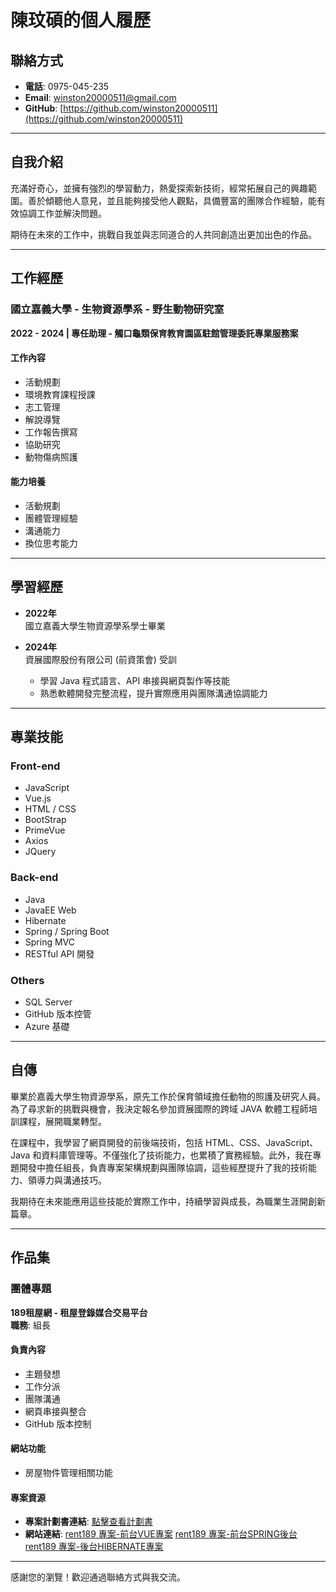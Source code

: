 # 陳玟碩的個人履歷

## 聯絡方式
- **電話**: 0975-045-235
- **Email**: winston20000511@gmail.com
- **GitHub**: [https://github.com/winston20000511](https://github.com/winston20000511)

---

## 自我介紹

充滿好奇心，並擁有強烈的學習動力，熱愛探索新技術，經常拓展自己的興趣範圍。善於傾聽他人意見，並且能夠接受他人觀點，具備豐富的團隊合作經驗，能有效協調工作並解決問題。

期待在未來的工作中，挑戰自我並與志同道合的人共同創造出更加出色的作品。

---

## 工作經歷

### 國立嘉義大學 - 生物資源學系 - 野生動物研究室  
**2022 - 2024 | 專任助理 - 觸口龜類保育教育園區駐館管理委託專業服務案**

#### 工作內容
- 活動規劃
- 環境教育課程授課
- 志工管理
- 解說導覽
- 工作報告撰寫
- 協助研究
- 動物傷病照護

#### 能力培養
- 活動規劃
- 團體管理經驗
- 溝通能力
- 換位思考能力

---

## 學習經歷

- **2022年**  
  國立嘉義大學生物資源學系學士畢業

- **2024年**  
  資展國際股份有限公司 (前資策會) 受訓

  - 學習 Java 程式語言、API 串接與網頁製作等技能
  - 熟悉軟體開發完整流程，提升實際應用與團隊溝通協調能力

---

## 專業技能

### Front-end
- JavaScript
- Vue.js
- HTML / CSS
- BootStrap
- PrimeVue
- Axios
- JQuery

### Back-end
- Java
- JavaEE Web
- Hibernate
- Spring / Spring Boot
- Spring MVC
- RESTful API 開發

### Others
- SQL Server
- GitHub 版本控管
- Azure 基礎

---

## 自傳

畢業於嘉義大學生物資源學系，原先工作於保育領域擔任動物的照護及研究人員。為了尋求新的挑戰與機會，我決定報名參加資展國際的跨域 JAVA 軟體工程師培訓課程，展開職業轉型。

在課程中，我學習了網頁開發的前後端技術，包括 HTML、CSS、JavaScript、Java 和資料庫管理等。不僅強化了技術能力，也累積了實務經驗。此外，我在專題開發中擔任組長，負責專案架構規劃與團隊協調，這些經歷提升了我的技術能力、領導力與溝通技巧。

我期待在未來能應用這些技能於實際工作中，持續學習與成長，為職業生涯開創新篇章。

---

## 作品集

### 團體專題
**189租屋網 - 租屋登錄媒合交易平台**  
**職務**: 組長

#### 負責內容
- 主題發想
- 工作分派
- 團隊溝通
- 網頁串接與整合
- GitHub 版本控制

#### 網站功能
- 房屋物件管理相關功能

#### 專案資源
- **專案計劃書連結**: [點擊查看計劃書](https://docs.google.com/document/d/1Mm-RG6UK1iRKZT0DWtzpHyyC-faLlQr5Xrx91WPAz14/edit?usp=sharing)
- **網站連結**: 
[rent189 專案-前台VUE專案](https://github.com/winston20000511/rent_BackendOfTheFrontend)
[rent189 專案-前台SPRING後台](https://github.com/winston20000511/rent_FrontOfTheFront)
[rent189 專案-後台HIBERNATE專案](https://github.com/winston20000511/winston20000511)

---

感謝您的瀏覽！歡迎通過聯絡方式與我交流。
